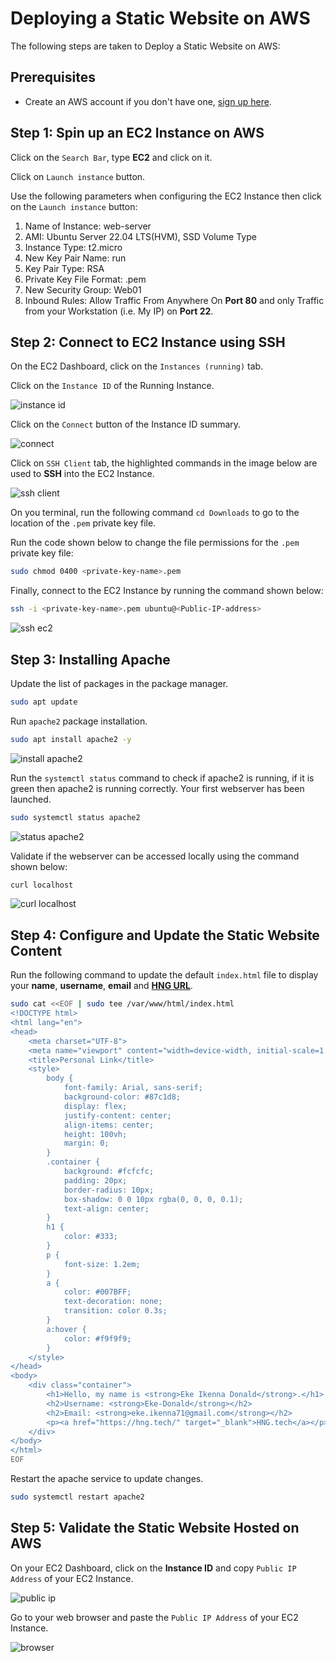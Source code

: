 # Deploying a Static Website on AWS

The following steps are taken to Deploy a Static Website on AWS:

## Prerequisites

* Create an AWS account if you don't have one, [sign up here](https://signin.aws.amazon.com/signup?request_type=register).

## Step 1: Spin up an EC2 Instance on AWS

Click on the `Search Bar`, type **EC2** and click on it.

Click on `Launch instance` button.

Use the following parameters when configuring the EC2 Instance then click on the `Launch instance` button:
1. Name of Instance: web-server
2. AMI: Ubuntu Server 22.04 LTS(HVM), SSD Volume Type
3. Instance Type: t2.micro
4. New Key Pair Name: run
5. Key Pair Type: RSA
6. Private Key File Format: .pem
7. New Security Group: Web01
8. Inbound Rules: Allow Traffic From Anywhere On **Port 80** and only Traffic from your Workstation (i.e. My IP) on **Port 22**.

## Step 2: Connect to EC2 Instance using SSH

On the EC2 Dashboard, click on the `Instances (running)` tab.

Click on the `Instance ID` of the Running Instance.

![instance id](./images/2%20instace-id.png)

Click on the `Connect` button of the Instance ID summary.

![connect](./images/2%20connect%20button.png)

Click on `SSH Client` tab, the highlighted commands in the image below are used to **SSH** into the EC2 Instance.

![ssh client](./images/2%20highlighted%20commands.png)

On you terminal, run the following command `cd Downloads` to go to the location of the `.pem` private key file.

Run the code shown below to change the file permissions for the `.pem` private key file:

```sh
sudo chmod 0400 <private-key-name>.pem
```

Finally, connect to the EC2 Instance by running the command shown below:

```sh
ssh -i <private-key-name>.pem ubuntu@<Public-IP-address>
```

![ssh ec2](./images/2%20ssh%20ec2.png)

## Step 3: Installing Apache

Update the list of packages in the package manager.

```sh
sudo apt update
```

Run `apache2` package installation.

```sh
sudo apt install apache2 -y
```

![install apache2](./images/3%20install%20apache2.png)

Run the `systemctl status` command to check if apache2 is running, if it is green then apache2 is running correctly. Your first webserver has been launched.

```sh
sudo systemctl status apache2
```

![status apache2](./images/3%20install%20apache2.png)

Validate if the webserver can be accessed locally using the command shown below:

```sh
curl localhost
```

![curl localhost](./images/3%20curl-localhost.png)

## Step 4: Configure and Update the Static Website Content

Run the following command to update the default `index.html` file to display your **name**, **username**, **email** and [**HNG URL**](http://hng.tech).

```sh
sudo cat <<EOF | sudo tee /var/www/html/index.html
<!DOCTYPE html>
<html lang="en">
<head>
    <meta charset="UTF-8">
    <meta name="viewport" content="width=device-width, initial-scale=1.0">
    <title>Personal Link</title>
    <style>
        body {
            font-family: Arial, sans-serif;
            background-color: #87c1d8;
            display: flex;
            justify-content: center;
            align-items: center;
            height: 100vh;
            margin: 0;
        }
        .container {
            background: #fcfcfc;
            padding: 20px;
            border-radius: 10px;
            box-shadow: 0 0 10px rgba(0, 0, 0, 0.1);
            text-align: center;
        }
        h1 {
            color: #333;
        }
        p {
            font-size: 1.2em;
        }
        a {
            color: #007BFF;
            text-decoration: none;
            transition: color 0.3s;
        }
        a:hover {
            color: #f9f9f9;
        }
    </style>
</head>
<body>
    <div class="container">
        <h1>Hello, my name is <strong>Eke Ikenna Donald</strong>.</h1>
        <h2>Username: <strong>Eke-Donald</strong></h2>
        <h2>Email: <strong>eke.ikenna71@gmail.com</strong></h2>
        <p><a href="https://hng.tech/" target="_blank">HNG.tech</a></p>
    </div>
</body>
</html>
EOF
```

Restart the apache service to update changes.

```sh
sudo systemctl restart apache2
```

## Step 5: Validate the Static Website Hosted on AWS

On your EC2 Dashboard, click on the **Instance ID** and copy `Public IP Address` of your EC2 Instance.

![public ip](./images/public-ip%20address.png)

Go to your web browser and paste the `Public IP Address` of your EC2 Instance.

![browser](./images/browser.png)